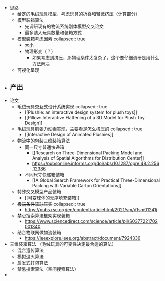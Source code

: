 - 思路
	- 给定的毛绒玩具模型，考虑玩具的折叠和轻微挤压（计算部分）
	- 模型装箱算法
		- 先调研现有的物流系统刚体模型交叉论文
		- 最多装入玩具数量和装箱方式
	- 模型装箱考虑因素
	  collapsed:: true
		- 大小
		- 物理形变（？）
			- 如果考虑到挤压，那物理条件太复杂了，这个要仔细调研是用什么方法解决
	- 可视化呈现
- 产出
	-
- 论文
	- ~~毛绒玩具交互式设计系统实现~~
	  collapsed:: true
		- [[Plushie: an interactive design system for plush toys]]
		- [[Pillow: Interactive Flattening of a 3D Model for Plush Toy Design]]
	- 毛绒玩具肌张力动画实现，主要看是怎么挤压的
	  collapsed:: true
		- [[Interactive Design of Animated Plushies]]
	- 物流中的包装三维装箱算法
		- 同一尺寸普通快递箱
			- [[Research on Three-Dimensional Packing Model and Analysis  of Spatial Algorithms for Distribution Center]]
			- https://pubsonline.informs.org/doi/abs/10.1287/opre.48.2.256.12386
		- 不同尺寸快递箱装箱
			- [[A Global Search Framework for Practical  Three-Dimensional Packing with Variable Carton Orientations]]
	- 特殊交叉模型产品装箱
		- [[可变球体的无序填充装箱]]
	- ~~极端条件软球压实~~
	  collapsed:: true
		- https://pubs.rsc.org/en/content/articlehtml/2021/sm/d1sm01241j
	- 禁忌搜索算法框架实现装箱
		- https://www.sciencedirect.com/science/article/pii/S0377221702001340
	- 结合物联网做物流装箱
		- https://ieeexplore.ieee.org/abstract/document/7924336
- 三维装箱算法
  （毛绒玩具的可变性决定最合适的算法）
	- 混合遗传算法
	- 模拟退火算法
	- 启发式打包算法
	- 禁忌搜索算法（空间搜索算法）
-
